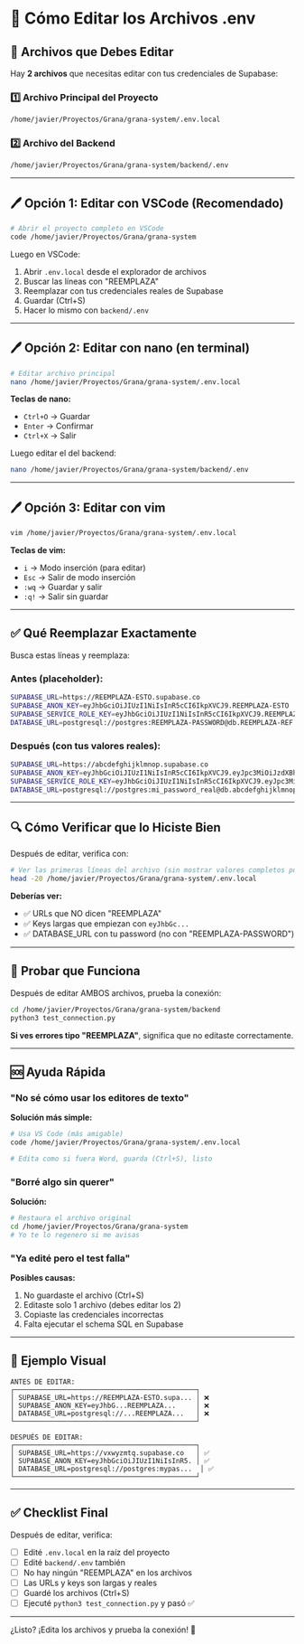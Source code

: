 # 📝 Cómo Editar los Archivos .env

## 🎯 Archivos que Debes Editar

Hay **2 archivos** que necesitas editar con tus credenciales de Supabase:

### 1️⃣ Archivo Principal del Proyecto
```bash
/home/javier/Proyectos/Grana/grana-system/.env.local
```

### 2️⃣ Archivo del Backend
```bash
/home/javier/Proyectos/Grana/grana-system/backend/.env
```

---

## 🖊️ Opción 1: Editar con VSCode (Recomendado)

```bash
# Abrir el proyecto completo en VSCode
code /home/javier/Proyectos/Grana/grana-system
```

Luego en VSCode:
1. Abrir `.env.local` desde el explorador de archivos
2. Buscar las líneas con "REEMPLAZA"
3. Reemplazar con tus credenciales reales de Supabase
4. Guardar (Ctrl+S)
5. Hacer lo mismo con `backend/.env`

---

## 🖊️ Opción 2: Editar con nano (en terminal)

```bash
# Editar archivo principal
nano /home/javier/Proyectos/Grana/grana-system/.env.local
```

**Teclas de nano:**
- `Ctrl+O` → Guardar
- `Enter` → Confirmar
- `Ctrl+X` → Salir

Luego editar el del backend:
```bash
nano /home/javier/Proyectos/Grana/grana-system/backend/.env
```

---

## 🖊️ Opción 3: Editar con vim

```bash
vim /home/javier/Proyectos/Grana/grana-system/.env.local
```

**Teclas de vim:**
- `i` → Modo inserción (para editar)
- `Esc` → Salir de modo inserción
- `:wq` → Guardar y salir
- `:q!` → Salir sin guardar

---

## ✅ Qué Reemplazar Exactamente

Busca estas líneas y reemplaza:

### Antes (placeholder):
```bash
SUPABASE_URL=https://REEMPLAZA-ESTO.supabase.co
SUPABASE_ANON_KEY=eyJhbGciOiJIUzI1NiIsInR5cCI6IkpXVCJ9.REEMPLAZA-ESTO
SUPABASE_SERVICE_ROLE_KEY=eyJhbGciOiJIUzI1NiIsInR5cCI6IkpXVCJ9.REEMPLAZA-ESTO
DATABASE_URL=postgresql://postgres:REEMPLAZA-PASSWORD@db.REEMPLAZA-REF.supabase.co:5432/postgres
```

### Después (con tus valores reales):
```bash
SUPABASE_URL=https://abcdefghijklmnop.supabase.co
SUPABASE_ANON_KEY=eyJhbGciOiJIUzI1NiIsInR5cCI6IkpXVCJ9.eyJpc3MiOiJzdXBhYmFzZSIsInJlZiI6ImFiY2RlZmdoaWprbG1ub3AiLCJyb2xlIjoiYW5vbiIsImlhdCI6MTY5ODc2NTQzMiwiZXhwIjoyMDE0MzQxNDMyfQ.abc123xyz789
SUPABASE_SERVICE_ROLE_KEY=eyJhbGciOiJIUzI1NiIsInR5cCI6IkpXVCJ9.eyJpc3MiOiJzdXBhYmFzZSIsInJlZiI6ImFiY2RlZmdoaWprbG1ub3AiLCJyb2xlIjoic2VydmljZV9yb2xlIiwiaWF0IjoxNjk4NzY1NDMyLCJleHAiOjIwMTQzNDE0MzJ9.xyz789abc
DATABASE_URL=postgresql://postgres:mi_password_real@db.abcdefghijklmnop.supabase.co:5432/postgres
```

---

## 🔍 Cómo Verificar que lo Hiciste Bien

Después de editar, verifica con:

```bash
# Ver las primeras líneas del archivo (sin mostrar valores completos por seguridad)
head -20 /home/javier/Proyectos/Grana/grana-system/.env.local
```

**Deberías ver:**
- ✅ URLs que NO dicen "REEMPLAZA"
- ✅ Keys largas que empiezan con `eyJhbGc...`
- ✅ DATABASE_URL con tu password (no con "REEMPLAZA-PASSWORD")

---

## 🧪 Probar que Funciona

Después de editar AMBOS archivos, prueba la conexión:

```bash
cd /home/javier/Proyectos/Grana/grana-system/backend
python3 test_connection.py
```

**Si ves errores tipo "REEMPLAZA"**, significa que no editaste correctamente.

---

## 🆘 Ayuda Rápida

### "No sé cómo usar los editores de texto"
**Solución más simple:**
```bash
# Usa VS Code (más amigable)
code /home/javier/Proyectos/Grana/grana-system/.env.local

# Edita como si fuera Word, guarda (Ctrl+S), listo
```

### "Borré algo sin querer"
**Solución:**
```bash
# Restaura el archivo original
cd /home/javier/Proyectos/Grana/grana-system
# Yo te lo regenero si me avisas
```

### "Ya edité pero el test falla"
**Posibles causas:**
1. No guardaste el archivo (Ctrl+S)
2. Editaste solo 1 archivo (debes editar los 2)
3. Copiaste las credenciales incorrectas
4. Falta ejecutar el schema SQL en Supabase

---

## 📸 Ejemplo Visual

```
ANTES DE EDITAR:
┌─────────────────────────────────────────────┐
│ SUPABASE_URL=https://REEMPLAZA-ESTO.supa... │ ❌
│ SUPABASE_ANON_KEY=eyJhbG...REEMPLAZA...     │ ❌
│ DATABASE_URL=postgresql://...REEMPLAZA...   │ ❌
└─────────────────────────────────────────────┘

DESPUÉS DE EDITAR:
┌─────────────────────────────────────────────┐
│ SUPABASE_URL=https://vxwyzmtq.supabase.co   │ ✅
│ SUPABASE_ANON_KEY=eyJhbGciOiJIUzI1NiIsInR5. │ ✅
│ DATABASE_URL=postgresql://postgres:mypas...  │ ✅
└─────────────────────────────────────────────┘
```

---

## ✅ Checklist Final

Después de editar, verifica:

- [ ] Edité `.env.local` en la raíz del proyecto
- [ ] Edité `backend/.env` también
- [ ] No hay ningún "REEMPLAZA" en los archivos
- [ ] Las URLs y keys son largas y reales
- [ ] Guardé los archivos (Ctrl+S)
- [ ] Ejecuté `python3 test_connection.py` y pasó ✅

---

¿Listo? ¡Edita los archivos y prueba la conexión! 🚀